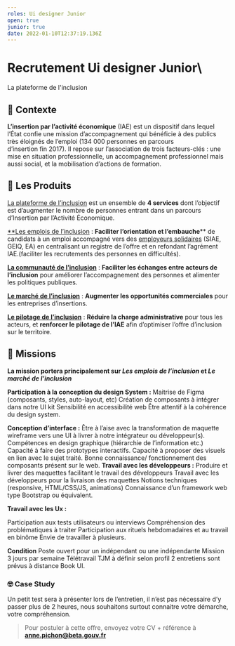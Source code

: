 ```yaml
---
roles: Ui designer Junior
open: true
junior: true
date: 2022-01-10T12:37:19.136Z
---
```

# Recrutement Ui designer Junior\
La plateforme de l'inclusion

## 👋 Contexte

**L’insertion par l’activité économique** (IAE) est un dispositif dans lequel l’État confie une mission d’accompagnement qui bénéficie à des publics très éloignés de l’emploi (134 000 personnes en parcours d’insertion fin 2017). Il repose sur l’association de trois facteurs-clés : une mise en situation professionnelle, un accompagnement professionnel mais aussi social, et la mobilisation d’actions de formation.

## 🧨 Les Produits

[La plateforme de l’inclusion](https://inclusion.beta.gouv.fr/) est un ensemble de **4 services** dont l’objectif est d’augmenter le nombre de personnes entrant dans un parcours d’Insertion par l’Activité Économique.

[\*\*Les emplois de l’inclusion](https://emplois.inclusion.beta.gouv.fr/) : **Faciliter l’orientation et l’embauche**\*\* de candidats à un emploi accompagné vers des [employeurs solidaires](https://doc.inclusion.beta.gouv.fr/presentation/employeurs-solidaires) (SIAE, GEIQ, EA) en centralisant un registre de l’offre et en refondant l’agrément IAE.(faciliter les recrutements des personnes en difficultés).

**[La communauté de l’inclusion](https://communaute.inclusion.beta.gouv.fr/)** : **Faciliter les échanges entre acteurs de l’inclusion** pour améliorer l’accompagnement des personnes et alimenter les politiques publiques.

**[Le marché de l’inclusion](https://lemarche.inclusion.beta.gouv.fr/)** : **Augmenter les opportunités commerciales** pour les entreprises d’insertions.

**[Le pilotage de l’inclusion](https://pilotage.inclusion.beta.gouv.fr/)** : **Réduire la charge administrative** pour tous les acteurs, et **renforcer le pilotage de l’IAE** afin d’optimiser l’offre d’inclusion sur le territoire.

## 🔧 Missions

**La mission portera principalement sur *Les emplois de l’inclusion* et *Le marché de l’inclusion***

**Participation à la conception du design System :** Maitrise de Figma (composants, styles, auto-layout, etc) Création de composants à intégrer dans notre UI kit Sensibilité en accessibilité web Être attentif à la cohérence du design system.

**Conception d’interface :** Être à l’aise avec la transformation de maquette wireframe vers une UI à livrer à notre intégrateur ou développeur(s). Compétences en design graphique (hiérarchie de l’information etc.) Capacité à faire des prototypes interactifs. Capacité à proposer des visuels en lien avec le sujet traité. Bonne connaissance/ fonctionnement des composants présent sur le web. **Travail avec les développeurs :** Produire et livrer des maquettes facilitant le travail des développeurs Travail avec les développeurs pour la livraison des maquettes Notions techniques (responsive, HTML/CSS/JS, animations) Connaissance d’un framework web type Bootstrap ou équivalent.

**Travail avec les Ux :**

Participation aux tests utilisateurs ou interviews Compréhension des problématiques à traiter Participation aux rituels hebdomadaires et au travail en binôme Envie de travailler à plusieurs.

**Condition** Poste ouvert pour un indépendant ou une indépendante Mission 3 jours par semaine Télétravail TJM à définir selon profil 2 entretiens sont prévus à distance Book UI.

### 🤓 Case Study

Un petit test sera à présenter lors de l’entretien, il n’est pas nécessaire d’y passer plus de 2 heures, nous souhaitons surtout connaitre votre démarche, votre compréhension.

> Pour postuler à cette offre, envoyez votre CV + référence à **[anne.pichon@beta.gouv.fr](mailto:anne.pichon@beta.gouv.fr)**